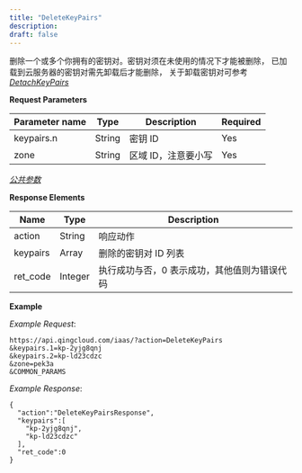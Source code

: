 ```yaml
---
title: "DeleteKeyPairs"
description: 
draft: false
---
```




删除一个或多个你拥有的密钥对。密钥对须在未使用的情况下才能被删除， 已加载到云服务器的密钥对需先卸载后才能删除， 关于卸载密钥对可参考 [_DetachKeyPairs_](../detach_key_pairs/)

**Request Parameters**

| Parameter name | Type | Description | Required |
| --- | --- | --- | --- |
| keypairs.n | String | 密钥 ID | Yes |
| zone | String | 区域 ID，注意要小写 | Yes |

[_公共参数_](../../../parameters/)

**Response Elements**

| Name | Type | Description |
| --- | --- | --- |
| action | String | 响应动作 |
| keypairs | Array | 删除的密钥对 ID 列表 |
| ret_code | Integer | 执行成功与否，0 表示成功，其他值则为错误代码 |

**Example**

_Example Request_:

```
https://api.qingcloud.com/iaas/?action=DeleteKeyPairs
&keypairs.1=kp-2yjg8qnj
&keypairs.2=kp-ld23cdzc
&zone=pek3a
&COMMON_PARAMS
```

_Example Response_:

```
{
  "action":"DeleteKeyPairsResponse",
  "keypairs":[
    "kp-2yjg8qnj",
    "kp-ld23cdzc"
  ],
  "ret_code":0
}
```
